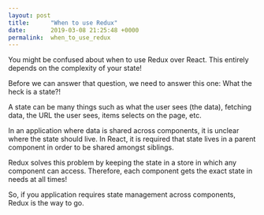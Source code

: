 ```yaml
---
layout: post
title:      "When to use Redux"
date:       2019-03-08 21:25:48 +0000
permalink:  when_to_use_redux
---
```



You might be confused about when to use Redux over React. This entirely depends on the complexity of your state! 

Before we can answer that question, we need to answer this one: What the heck is a state?!

A state can be many things such as what the user sees (the data), fetching data, the URL the user sees, items selects on the page, etc.

In an application where data is shared across components, it is unclear where the state should live. In React, it is required that state lives in a parent component in order to be shared amongst siblings. 

Redux solves this problem by keeping the state in a store in which any component can access. Therefore, each component gets the exact state in needs at all times! 

So, if  you application requires state management across components, Redux is the way to go. 

